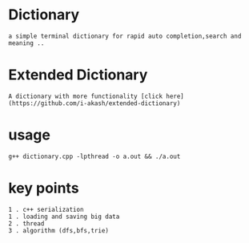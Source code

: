 # Dictionary
    a simple terminal dictionary for rapid auto completion,search and meaning ..

# Extended Dictionary
    A dictionary with more functionality [click here](https://github.com/i-akash/extended-dictionary)

# usage
    g++ dictionary.cpp -lpthread -o a.out && ./a.out

# key points
    1 . c++ serialization
    1 . loading and saving big data
    2 . thread
    3 . algorithm (dfs,bfs,trie)
